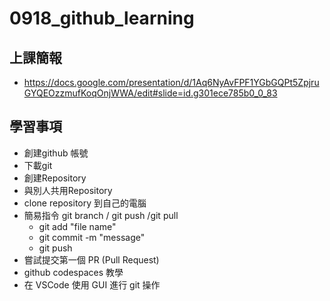 # 0918_github_learning
## 上課簡報
* https://docs.google.com/presentation/d/1Aq6NyAvFPF1YGbGQPt5ZpjruGYQEOzzmufKoqOnjWWA/edit#slide=id.g301ece785b0_0_83
## 學習事項
- 創建github 帳號
- 下載git
- 創建Repository
- 與別人共用Repository
- clone repository 到自己的電腦
- 簡易指令 git branch / git push /git pull
    - git add "file name"
    - git commit -m "message"
    - git push
- 嘗試提交第一個 PR (Pull Request)
- github codespaces 教學
- 在 VSCode 使用 GUI 進行 git 操作